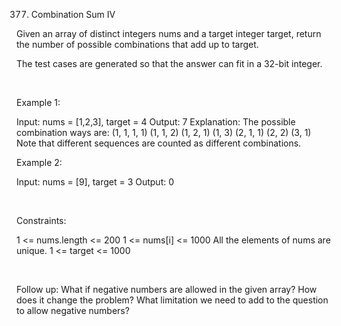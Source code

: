 377. Combination Sum IV

Given an array of distinct integers nums and a target integer target, return the number of possible combinations that add up to target.

The test cases are generated so that the answer can fit in a 32-bit integer.

 

Example 1:

Input: nums = [1,2,3], target = 4
Output: 7
Explanation:
The possible combination ways are:
(1, 1, 1, 1)
(1, 1, 2)
(1, 2, 1)
(1, 3)
(2, 1, 1)
(2, 2)
(3, 1)
Note that different sequences are counted as different combinations.


Example 2:

Input: nums = [9], target = 3
Output: 0


 

Constraints:

1 <= nums.length <= 200
1 <= nums[i] <= 1000
All the elements of nums are unique.
1 <= target <= 1000

 

Follow up: What if negative numbers are allowed in the given array? How does it change the problem? What limitation we need to add to the question to allow negative numbers?